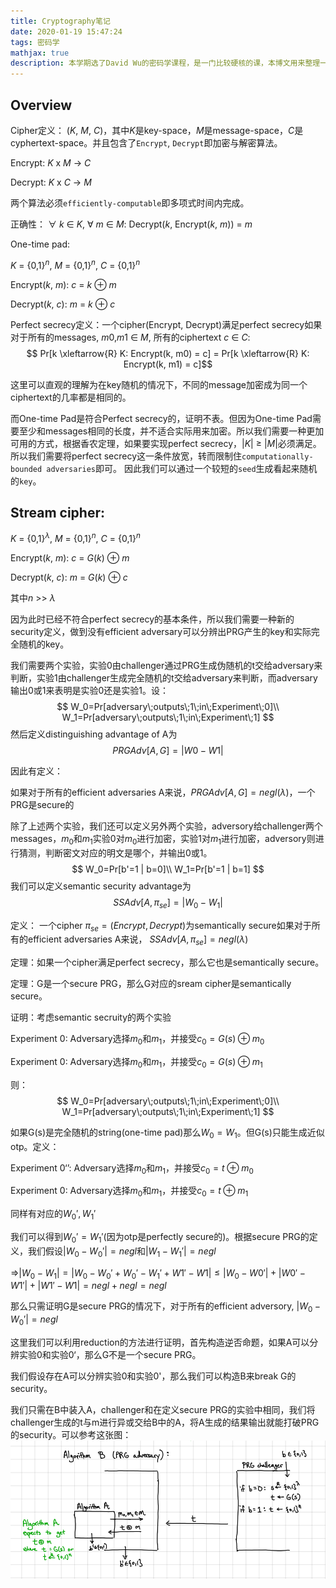 ```yaml
---
title: Cryptography笔记
date: 2020-01-19 15:47:24
tags: 密码学
mathjax: true
description: 本学期选了David Wu的密码学课程，是一门比较硬核的课，本博文用来整理一下相关的笔记内容。1月23日更新基本概念，Cipher, OTP, Perfect Secrecy。1月27日更新semantically security, reduction证明
---
```

## Overview
Cipher定义： ($K$, $M$, $C$)，其中$K$是key-space，$M$是message-space，$C$是cyphertext-space。并且包含了`Encrypt`, `Decrypt`即加密与解密算法。

Encrypt: $K$ x $M$ -> $C$

Decrypt: $K$ x $C$ -> $M$

两个算法必须`efficiently-computable`即多项式时间内完成。

正确性：
${\forall}$ $k$ ${\in}$ $K$, ${\forall}$ $m$ ${\in}$ $M$: Decrypt($k$, Encrypt($k$, $m$)) = $m$

One-time pad:

$K$ = {0,1}$^{n}$, $M$ = {0,1}$^{n}$, $C$ = {0,1}$^{n}$

Encrypt($k$, $m$): $c$ = $k$ ${\oplus}$ $m$

Decrypt($k$, $c$): $m$ = $k$ ${\oplus}$ $c$

Perfect secrecy定义：一个cipher(Encrypt, Decrypt)满足perfect secrecy如果对于所有的messages, $m0$,$m1$ ${\in}$ $M$, 所有的ciphertext $c$ ${\in}$ $C$:
$$ Pr[k \xleftarrow{R} K: Encrypt(k, m0) = c] = Pr[k \xleftarrow{R} K: Encrypt(k, m1) = c]$$ 

这里可以直观的理解为在key随机的情况下，不同的message加密成为同一个ciphertext的几率都是相同的。

而One-time Pad是符合Perfect secrecy的，证明不表。但因为One-time Pad需要至少和messages相同的长度，并不适合实际用来加密。所以我们需要一种更加可用的方式，根据香农定理，如果要实现perfect secrecy，$|K|$ ${\geq}$ $|M|$必须满足。所以我们需要将perfect secrecy这一条件放宽，转而限制住`computationally-bounded adversaries`即可。
因此我们可以通过一个较短的`seed`生成看起来随机的`key`。

## Stream cipher:
$K$ = {0,1}$^{\lambda}$, $M$ = {0,1}$^{n}$, $C$ = {0,1}$^{n}$

Encrypt($k$, $m$): $c$ = $G(k)$ ${\oplus}$ $m$

Decrypt($k$, $c$): $m$ = $G(k)$ ${\oplus}$ $c$

其中$n$ >> ${\lambda}$

因为此时已经不符合perfect secrecy的基本条件，所以我们需要一种新的security定义，做到没有efficient adversary可以分辨出PRG产生的key和实际完全随机的key。

我们需要两个实验，实验0由challenger通过PRG生成伪随机的t交给adversary来判断，实验1由challenger生成完全随机的t交给adversary来判断，而adversary输出0或1来表明是实验0还是实验1。设：
$$
W_0=Pr[adversary\;outputs\;1\;in\;Experiment\;0]\\
W_1=Pr[adversary\;outputs\;1\;in\;Experiment\;1]
$$
然后定义distinguishing advantage of A为
$$PRGAdv[A,G] = |W0-W1|$$

因此有定义：

如果对于所有的efficient adversaries A来说，$PRGAdv[A,G] = negl({\lambda})$，一个PRG是secure的

除了上述两个实验，我们还可以定义另外两个实验，adversory给challenger两个messages，$m_0$和$m_1$实验0对$m_0$进行加密，实验1对$m_1$进行加密，adversory则进行猜测，判断密文对应的明文是哪个，并输出0或1。
$$
W_0=Pr[b'=1 | b=0]\\
W_1=Pr[b'=1 | b=1]
$$
我们可以定义semantic security advantage为
$$
SSAdv[A,\pi_{se}] = |W_0-W_1|
$$

定义： 一个cipher $\pi_{se} = (Encrypt, Decrypt)$为semantically secure如果对于所有的efficient adversaries A来说， $SSAdv[A,\pi_{se}] = negl({\lambda})$

定理：如果一个cipher满足perfect secrecy，那么它也是semantically secure。

定理：G是一个secure PRG，那么G对应的sream cipher是semantically secure。

证明：考虑semantic secruity的两个实验

Experiment 0: Adversary选择$m_0$和$m_1$，并接受$c_0=G(s){\oplus}m_0$

Experiment 0: Adversary选择$m_0$和$m_1$，并接受$c_0=G(s){\oplus}m_1$

则：
$$
W_0=Pr[adversary\;outputs\;1\;in\;Experiment\;0]\\
W_1=Pr[adversary\;outputs\;1\;in\;Experiment\;1]
$$

如果G(s)是完全随机的string(one-time pad)那么$W_0=W_1$。但G(s)只能生成近似otp。定义：

Experiment 0‘’: Adversary选择$m_0$和$m_1$，并接受$c_0=t{\oplus}m_0$

Experiment 0: Adversary选择$m_0$和$m_1$，并接受$c_0=t{\oplus}m_1$

同样有对应的$W_0', W_1'$

我们可以得到$W_0'=W_1'$(因为otp是perfectly secure的)。根据secure PRG的定义，我们假设$|W_0-W_0'|=negl$和$|W_1-W_1'|=negl$

=>$|W_0-W_1| = |W_0-W_0'+W_0'-W_1'+W1'-W1| {\leq} |W_0-W0'| + |W0'-W1'| + |W1'-W1|
= negl + negl = negl$

那么只需证明G是secure PRG的情况下，对于所有的efficient adversory, $|W_0-W_0'|=negl$

这里我们可以利用reduction的方法进行证明，首先构造逆否命题，如果A可以分辨实验0和实验0‘，那么G不是一个secure PRG。

我们假设存在A可以分辨实验0和实验0'，那么我们可以构造B来break G的security。

我们只需在B中装入A，challenger和在定义secure PRG的实验中相同，我们将challenger生成的t与m进行异或交给B中的A，将A生成的结果输出就能打破PRG的security。可以参考这张图：
![reduction](Cryptography笔记/reduction.png)